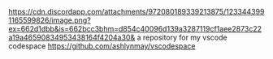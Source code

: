 [vscodespace]: #
https://cdn.discordapp.com/attachments/972080189339213875/1233443991165599826/image.png?ex=662d1dbb&is=662bcc3bhm=d854c40096d139a3287119cf1aee2873c22a19a46590834953438164f4204a30&
a repository for my vscode codespace
https://github.com/ashlynmay/vscodespace